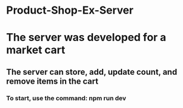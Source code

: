 # Product-Shop-Ex-Server

# The server was developed for a market cart

## The server can store, add, update count, and remove items in the cart

### To start, use the command: npm run dev
